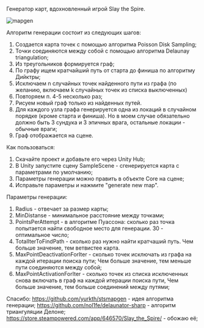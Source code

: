 Генератор карт, вдохновленный игрой Slay the Spire.

![mapgen](https://user-images.githubusercontent.com/108933370/197626814-d210cb0a-6c9e-4ba6-9201-7cfd576cb6d8.gif)

Алгоритм генерации состоит из следующих шагов:
1. Создается карта точек с помощью алгоритма Poisson Disk Sampling;
2. Точки соединяются между собой с помощью алгоритма Delaunay triangulation;
3. Из треугольников формируется граф;
4. По графу ищем кратчайший путь от старта до финиша по алгоритму Дийктры;
5. Исключаем n случайных точек найденного пути из графа (по желанию, включаем k случайных точек из списка выключенных)
6. Повторяем п. 4-5 несколько раз;
7. Рисуем новый граф только из найденных путей.
8. Для каждого узла графа генерируется одна из локаций в случайном порядке (кроме старта и финиша). Но в моем случае обязательно должно быть 3 сундука и 3 эпичных      врага, остальные локации - обычные враги;
9. Граф отображается на сцене.
 
Как пользоваться:
1. Скачайте проект и добавьте его через Unity Hub;
2. В Unity запустите сцену SampleScene - сгенерируется карта с параметрами по умолчанию;
3. Параметры генерации можно править в объекте Core на сцене;
4. Исправьте параметры и нажмите "generate new map".

Параметры генерации:
1. Radius - отвечает за размер карты;
2. MinDistanse - минимальное расстояние между точками;
3. PointsPerAttempt - в алгоритме Пуассона: сколько раз точка попытается найти свободное место для генерации. 30 - оптимальное число;
4. TotalIterToFindPath - сколько раз нужно найти кратчаший путь. Чем больше значение, тем ветвистее карта.
5. MaxPointDeactivationForIter - сколько точек исключать из графа на каждой итерации поиска пути; Чем больше значение, тем меньше пути соединяются между собой;
6. MaxPointActivationForIter - сколько точек из списка исключенных снова включать в граф на каждой итерации поиска пути, Чем больше значение, тем больше соединений между    путями;
 
Спасибо:
https://github.com/yurkth/stsmapgen - идея алгоритма генерации;
https://github.com/nol1fe/delaunator-sharp - алгоритм триангуляции Делоне;
https://store.steampowered.com/app/646570/Slay_the_Spire/ - обожаю её;
